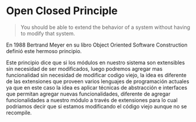 # Open Closed Principle
>You should be able to extend the behavior of a system without having to modify that system.

En 1988 Bertrand Meyer en su libro  Object Oriented Software Construction definió este hermoso principio.

Este principio dice que si los módulos en nuestro sistema son extensibles sin necesidad de ser modificados, luego podremos agregar mas funcionalidad sin necesidad de modificar codigo viejo, la idea es diferente de las extensiones que proveen varios lenguajes de programación actuales ya que en este caso la idea es aplicar técnicas de abstracción e interfaces que permitan agregar nuevas funcionalidades, diferente de agregar funcionalidades a nuestro módulo a través de extensiones para lo cual podriamos decir que si estamos modificando el código viejo aunque no se recompile.

